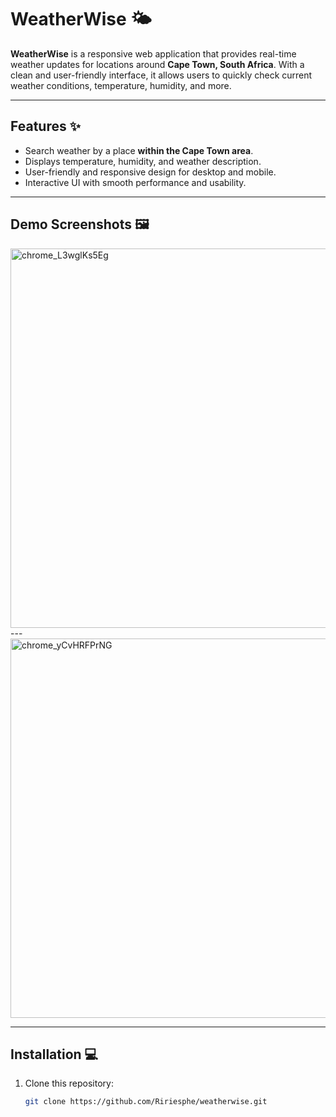 

# WeatherWise 🌤️

**WeatherWise** is a responsive web application that provides real-time weather updates for locations around **Cape Town, South Africa**. With a clean and user-friendly interface, it allows users to quickly check current weather conditions, temperature, humidity, and more.

---

## Features ✨
- Search weather by a place **within the Cape Town area**.
- Displays temperature, humidity, and weather description.
- User-friendly and responsive design for desktop and mobile.
- Interactive UI with smooth performance and usability.

---

## Demo Screenshots 🖼️

<img width="1366" height="607" alt="chrome_L3wglKs5Eg" src="https://github.com/user-attachments/assets/950bd436-8acb-4c32-84f4-8e0d9f9125b5" />
 ---
<img width="1366" height="607" alt="chrome_yCvHRFPrNG" src="https://github.com/user-attachments/assets/19dbe004-0105-488f-928f-94af83f55e32" />

---

## Installation 💻
1. Clone this repository:  
   ```bash
   git clone https://github.com/Ririesphe/weatherwise.git
